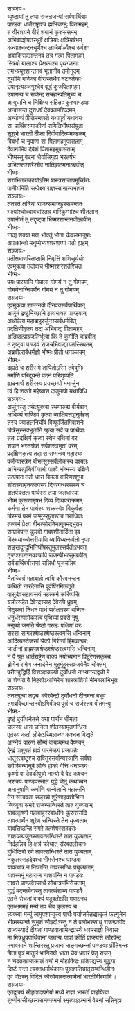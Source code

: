 सञ्जयः-  
व्युष्टायां तु तथा राजन्रजन्यां सर्वपार्थिवाः  
पाण्डवा धार्तराष्ट्राश्च ह्यभिजग्मुः पितामहम्  
तं वीरशयने वीरं शयानं कुरुसत्तमम्  
अभिवाद्योपतस्थुर्वै क्षत्रियाः क्षत्रियर्षभम्  
कन्याश्चन्दनचूर्णैश्च लाजैर्माल्यैश्च सर्वशः  
अवाकिरञ्छान्तनवं तत्र गत्वा पितामहम्  
स्त्रियो बालाश्च प्रेक्षकाश्च पृथग्जनाः  
तमभ्ययुश्शान्तनवं भूतानीव तमोनुदम्  
तूर्याणि गणिका वीरास्तथैव नटनर्तकाः  
उपानृत्यञ्जगुश्चैव वृद्धं कुरुपितामहम्  
उपागम्य च राजेन्द्र सन्नहान्प्रतिमुच्य च  
आयुधानि च निक्षिप्य सहिताः कुरुपाण्डवाः  
अन्वासन्त दुराधर्षं देवव्रतमरिन्न्दमम्  
अन्योन्यं प्रीतिमन्तस्ते यथापूर्वं यथावयः  
सा पार्थिवसमाकीर्णा समितिर्भीष्मसंयुता  
शुशुभे भारती दीप्ता दिवीवादित्यमण्डलम्  
विबभौ च नृपाणां सा पितामहमुपासताम्  
देवानामिव देवेशं पितामहमुपासताम्  
भीष्मस्तु वेदनां धैर्यान्निगृह्य भरतर्षभ  
अभितप्तश्शरैश्चैव नातिहृष्टमनाऽब्रवीत्  
भीष्मः-  
शराभितप्तकायोऽस्मि शस्त्रसन्तापमूर्च्छितः  
पानीयमिति सम्प्रेक्ष्य राज्ञस्तान्प्रत्यभाषत  
सञ्जयः-  
ततस्ते क्षत्रिया राजन्समाजह्रुस्समन्ततः  
भक्ष्यांश्चोच्चावचांस्तत्र वारिकुम्भांश्च शीतलान्  
उपानीतं तु तद्दृष्ट्वा भिष्मश्शान्तनवोऽब्रवीत्  
भीष्मः-  
नाद्य शक्या मया भोक्तुं भोगाः केवलमानुषाः  
अपक्रान्तो मनुष्येभ्यश्शरशय्यां गतो ह्यहम्  
सञ्जयः-  
प्रतीक्षमाणस्तिष्ठामि निवृत्तिं शशिसूर्ययोः  
एवमुक्त्वा तदोवाच भीष्मश्शरशतैश्चितः  
भीष्मः-  
पयः पास्यामि गोपाला गोमयं न तु गोमयम्  
गोमयेनाग्निवर्णेन गोमयं न तु गोमयम्  
सञ्जयः-  
एवमुक्त्वा शान्तनवो दीनवक्सर्वपार्थिवान्  
अर्जुनं द्रष्टुमिच्छामि इत्यभाषत पाण्डवान्  
अथोपेत्य महाबाहुरर्जुनस्सर्वधर्मवित्  
प्रदक्षिणीकृत्य तदा अभिवाद्य पितामहम्  
अतिष्ठत्प्राञ्जलिर्भूत्वा किं ते कुर्मीति चाब्रवीत्  
तं दृष्ट्वा पाण्डवं राजन्नभिवाद्याग्रतस्स्थितम्  
अब्रवीत्सर्वधर्मज्ञो भीष्मः प्रीतो धनञ्जयम्  
भीष्मः-  
दह्यते च शरीर मे तापितोऽस्मि तवेषुभिः  
मर्माणि परिदूयन्ते वदनं परिशुष्यति  
ह्लादनार्थं शरीरस्य प्रयच्छापो ममार्जुन  
त्वं हि शक्तो महेष्वास दातुमापो यथाविधि  
सञ्जयः-  
अर्जुनस्तु तथेत्युक्त्वा रथमारुह्य वीर्यवान्  
अधिज्यं गाण्डिवं कृत्वा व्याक्षिपत्तद्धनुर्महत्  
तस्य ज्यातलनिर्घोषं विष्फूर्जितमिवाशनेः  
वित्रेसुस्सर्वभूतानि श्रुत्वा सर्वे च पार्थिवाः  
ततः प्रदक्षिणं कृत्वा रथेन रथिनां वरः  
शयानं भरतश्रेष्ठं सर्वशस्त्रभृतां वरम्  
प्रदक्षिणकृत्य तदा स सम्मन्त्र्य महारथः  
पर्जन्यास्त्रेण बीभत्सुस्सर्वलोकस्य पश्यतः  
अभिन्दत्पृथिवीं पार्थः पार्श्वे भीष्मस्य दक्षिणे  
उत्पपात ततो धारा विमला वारिणश्शुभा  
शीतस्यामृतकल्पस्य दिव्यगन्धरसस्य च  
अतर्पयत्ततः पार्थस्स तया जलधारया  
भीष्मं कुरूणामृषभं दिव्यं दिव्यपराक्रमम्  
कर्मणा तेन पार्थस्य शक्रस्येव विकुर्वतः  
विस्मयं परमं जग्मुस्सुतास्तव नराधिपाः  
तत्कर्म प्रेक्ष्य बीभत्सोरतिमानुषमद्भुतम्  
सम्प्रावेपन्त कुरवो गावश्शीतार्दिता इव  
विस्मयाच्चोत्तरीयाणि व्याविध्यन्सर्वतो नृपाः  
शङ्खदुन्दुभिनिर्घोषस्तुमुलस्सर्वतोऽभवत्  
तृप्तश्शान्तनवश्चापि राजन्बीभत्सुमब्रवीत्  
सर्वपार्थिववीराणां सन्निधौ पूजयन्निव  
भीष्मः-  
नैतच्चित्रं महाबाहो त्वयि कौरवनन्दन  
कथितो नारदेनासि पूर्वर्षिरमितद्युते  
वासुदेवसहायस्त्वं महत्कर्म करिष्यसि  
यन्नोत्सहेत देवेन्द्रस्सह देवैरपि ध्रुवम्  
विदुस्त्वां निधनं पार्थ सर्वक्षत्रस्य धन्विनः  
धनुर्धराणामेकस्त्वं पृथिव्यां प्रवरो नृषु  
मनुष्यो जगति श्रेष्ठो गरुडः पक्षिणां वरः  
सरसां सागरश्श्रेष्ठश्श्रेष्ठस्त्वमसि धन्विनाम्  
आदित्यस्तेजसां श्रेष्ठो गिरीणां हिमवान्वरः  
जातीनां ब्राह्मणश्श्रेष्ठश्श्रेष्ठस्त्वमसि धन्विनाम्  
न वै श्रुतं धार्तराष्ट्रेण वाक्यं मयोच्यमानं विदुरेणसकृच्च  
द्रोणेन रामेण जनार्दनेन मुहुर्मुहुस्सञ्जयेनैव चोक्तम्  
परीतबुद्धिर्हि विसञ्ज्ञकल्पो दुर्योधनो नाभ्यनन्दद्वचो मे  
स शेष्यते वै निहतोऽथाचिरेण शास्त्रातिगो भीमबलाभिभूतः  
सञ्जयः-  
ततश्श्रुत्वा तद्वचः कौरवेन्द्रो दुर्योधनो दीनमना बभूव  
तमब्रविच्छान्तनवोऽभिवीक्ष्य पुत्रं च राजंस्तव वीतमन्युः  
भीष्मः-  
दृष्टं दुर्योधनैतत्ते यथा पार्थेन धीमता  
जलस्य धारा जनिता शीतस्यामृतगन्धिनः  
एतस्य कर्ता लोकेऽस्मिन्नान्यः कश्चन विद्यते  
आग्नेयं वारुणं सौम्यं वायव्यमथ वैष्णवम्  
ऐन्द्रं पाशुपतं ब्रह्मं पारमेष्ठ्यं प्रजापतेः  
धातुस्त्वष्टुश्च सवितुस्सर्वाण्यस्त्राणि सर्वशः  
सर्वस्मिन्मानुषे लोके ह्येको वेत्ति धनञ्जयः  
कृष्णो वा देवकीपुत्रो नान्यो वै वेद कश्चन  
अशक्यः पाण्डवस्तात युद्धे जेतुं कथञ्चन  
अमानुषाणि कर्माणि यान्येतानि महात्मनि  
तेन सत्त्ववता सङ्ख्ये शूरेणाहवशोभिना  
जिष्णुना समरे राजन्सन्धिस्ते तात युज्यताम्  
यावत्कृष्णो महाबाहुस्स्वाधीनः कुरुसंसदि  
तावत्पार्थेन शूरेण सन्धिस्ते तेन युज्यताम्  
यावत्तिष्ठन्ति समरे हतशेषस्सहदराः  
नाशयत्यर्जुनस्तावत्सन्धिस्ते तात युज्यताम्  
निर्दहन्निव हि क्षत्रं क्रोधात् संरक्तलोचनः  
युधिष्ठिरो रणे तावत्सन्धिस्ते तात युज्यताम्  
नकुलस्सहदेवश्च भीमसेनश्च पाण्डवः  
यावत्क्षत्रं न निघ्नन्ति तावत्सन्धिः प्रयुज्यताम्  
यावच्चमूं महाराज नाशयन्ति न पाण्डवः  
तावत्ते पाण्डवैस्सार्धं सौभ्रात्रमभिरोचताम्  
युद्धं मदन्तमेवास्तु तावत्संशाम्य पाण्डवैः  
एतत्ते रोचतां वाक्यं यदुक्तोऽसि मयाऽनघ  
एतत्क्षममहं मन्ये तव चैव कुलस्य च  
त्यक्त्वा मन्युं त्वमुपशाम्युस्व पार्थैः पर्याप्तमेतद्यत्कृतं फल्गुनेन  
भीष्मस्यान्ते सुभृशं सौहृदोऽस्तु न ते प्रलोभस्साधु राजन्प्रसीद  
राज्यस्यार्दं दीयतां पाण्डवानामिन्द्रप्रस्थे धरमराज्ञो निवासः  
मा मित्रध्रुक्पार्थिवानां जघन्यः पापां कीर्तिं प्राप्स्यसे कौरवेन्द्र  
ममावसाने शान्तिरस्तु प्रजानां सङ्गच्छन्तां पाण्डवाः प्रीतिमन्तः  
पिता पुत्रं मातुलं भागिनेयो भ्राता चैव भ्रातरं प्रैतु राजन्  
न चेदतत्प्राप्तकालं वचो मे मोहाविष्टः प्रतिपद्यस्व बुद्ध्या  
दिष्टं गन्ता त्यक्तधर्मार्थकामः पुत्रज्ञातिभ्रातृसम्बन्धिहीनः  
एवं वोऽस्तु विदितं कौरवेयास्सत्यामेतां भारतीमीरयामि॥  
सञ्जयः-  
एतद्वाक्यं सौहृदादापगेयो मध्ये राज्ञां भारतीं प्राहयित्वा  
तूष्णीमासीच्छल्यसन्तप्तमर्मा स्मृत्वाऽऽत्मानं वेदनां सन्निगृह्य  
